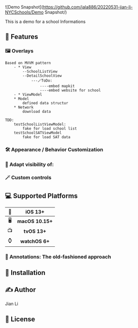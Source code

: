 ![Demo Snapshot](https://github.com/jala886/20220531-jian-li-NYCSchools/Demo Snapshot/)

This is  a demo for a school Informations 


## 🚀 Features

### 🖼 Overlays
```
Based on MVVM pattern
    - * View
        --SchoolListView
        --DetailSchoolView
            ---🪄ToDo:
                ----embed mapkit
                ----embed website for school
    - * ViewModel
    * Model
        defined data structur
    * Network
        download data

TDD:
    testSchoolListViewModel:
        fake for load school list
    testSchoolSATViewModel
        fake for load SAT data
```
### 🛠 Appearance / Behavior Customization

### 👀 Adapt visibility of:


### 🪄 Custom controls


## 💻 Supported Platforms

| 📱 | iOS 13+ |
| :-: | :-: |
| 🖥 | **macOS 10.15+** | 
| 📺 | **tvOS 13+** |
| ⌚️ | **watchOS 6+** |



### 📌 Annotations: The old-fashioned approach



## 🔩 Installation


## ✍️ Author

Jian Li

## 📄 License

